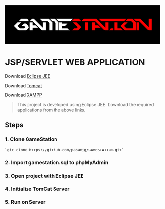<p align="center"><img src="https://raw.githubusercontent.com/pasanjg/GAMESTATION/master/WebContent/images/GameStation.png?token=AKRHLVS2IIUV5WHXYVGSDO25NDEJM">


# JSP/SERVLET WEB APPLICATION
Download [Eclipse JEE](https://www.eclipse.org/downloads/)

Download [Tomcat](https://tomcat.apache.org/download-80.cgi)

Download [XAMPP](https://www.apachefriends.org/download.html)

> This project is developed using Eclipse JEE. Download the required applications from the above links.


## Steps
### 1. Clone GameStation
    `git clone https://github.com/pasanjg/GAMESTATION.git`

### 2. Import gamestation.sql to phpMyAdmin

### 3. Open project with Eclipse JEE

### 4. Initialize TomCat Server

### 5. Run on Server
